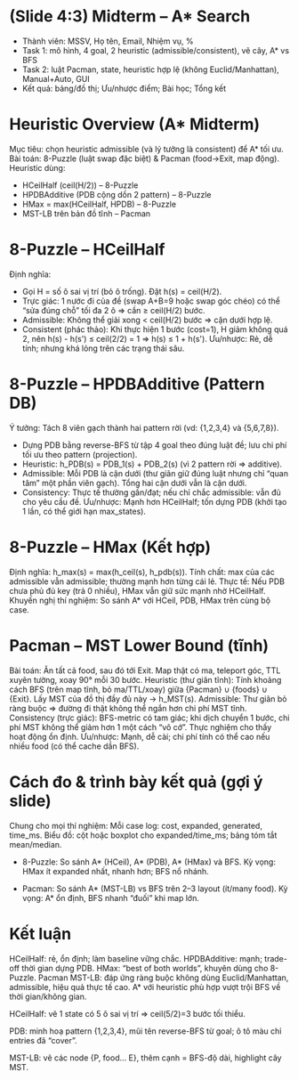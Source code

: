# (Slide 4:3) Midterm – A* Search
- Thành viên: MSSV, Họ tên, Email, Nhiệm vụ, %
- Task 1: mô hình, 4 goal, 2 heuristic (admissible/consistent), vẽ cây, A* vs BFS
- Task 2: luật Pacman, state, heuristic hợp lệ (không Euclid/Manhattan), Manual+Auto, GUI
- Kết quả: bảng/đồ thị; Ưu/nhược điểm; Bài học; Tổng kết

# Heuristic Overview (A* Midterm)

Mục tiêu: chọn heuristic admissible (và lý tưởng là consistent) để A* tối ưu.
Bài toán: 8-Puzzle (luật swap đặc biệt) & Pacman (food→Exit, map động).
Heuristic dùng:
- HCeilHalf (ceil(H/2)) – 8-Puzzle
- HPDBAdditive (PDB cộng dồn 2 pattern) – 8-Puzzle
- HMax = max(HCeilHalf, HPDB) – 8-Puzzle
- MST-LB trên bản đồ tĩnh – Pacman

# 8-Puzzle – HCeilHalf
Định nghĩa:
- Gọi H = số ô sai vị trí (bỏ ô trống). Đặt h(s) = ceil(H/2).
- Trực giác: 1 nước đi của đề (swap A+B=9 hoặc swap góc chéo) có thể “sửa đúng chỗ” tối đa 2 ô ⇒ cần ≥ ceil(H/2) bước.
- Admissible: Không thể giải xong < ceil(H/2) bước ⇒ cận dưới hợp lệ.
- Consistent (phác thảo): Khi thực hiện 1 bước (cost=1), H giảm không quá 2, nên h(s) - h(s') ≤ ceil(2/2) = 1 ⇒ h(s) ≤ 1 + h(s').
Ưu/nhược: Rẻ, dễ tính; nhưng khá lỏng trên các trạng thái sâu.

# 8-Puzzle – HPDBAdditive (Pattern DB)
Ý tưởng: Tách 8 viên gạch thành hai pattern rời (vd: {1,2,3,4} và {5,6,7,8}).
- Dựng PDB bằng reverse-BFS từ tập 4 goal theo đúng luật đề; lưu chi phí tối ưu theo pattern (projection).
- Heuristic: h_PDB(s) = PDB_1(s) + PDB_2(s) (vì 2 pattern rời ⇒ additive).
- Admissible: Mỗi PDB là cận dưới (thư giãn giữ đúng luật nhưng chỉ “quan tâm” một phần viên gạch). Tổng hai cận dưới vẫn là cận dưới.
- Consistency: Thực tế thường gần/đạt; nếu chỉ chắc admissible: vẫn đủ cho yêu cầu đề.
Ưu/nhược: Mạnh hơn HCeilHalf; tốn dựng PDB (khởi tạo 1 lần, có thể giới hạn max_states).

# 8-Puzzle – HMax (Kết hợp)
Định nghĩa: h_max(s) = max(h_ceil(s), h_pdb(s)).
Tính chất: max của các admissible vẫn admissible; thường mạnh hơn từng cái lẻ.
Thực tế: Nếu PDB chưa phủ đủ key (trả 0 nhiều), HMax vẫn giữ sức mạnh nhờ HCeilHalf.
Khuyến nghị thí nghiệm: So sánh A* với HCeil, PDB, HMax trên cùng bộ case.

# Pacman – MST Lower Bound (tĩnh)
Bài toán: Ăn tất cả food, sau đó tới Exit. Map thật có ma, teleport góc, TTL xuyên tường, xoay 90° mỗi 30 bước.
Heuristic (thư giãn tĩnh):
Tính khoảng cách BFS (trên map tĩnh, bỏ ma/TTL/xoay) giữa {Pacman} ∪ {foods} ∪ {Exit}.
Lấy MST của đồ thị đầy đủ này → h_MST(s).
Admissible: Thư giãn bỏ ràng buộc ⇒ đường đi thật không thể ngắn hơn chi phí MST tĩnh.
Consistency (trực giác): BFS-metric có tam giác; khi dịch chuyển 1 bước, chi phí MST không thể giảm hơn 1 một cách “vô cớ”. Thực nghiệm cho thấy hoạt động ổn định.
Ưu/nhược: Mạnh, dễ cài; chi phí tính có thể cao nếu nhiều food (có thể cache dần BFS).

# Cách đo & trình bày kết quả (gợi ý slide)
Chung cho mọi thí nghiệm:
Mỗi case log: cost, expanded, generated, time_ms.
Biểu đồ: cột hoặc boxplot cho expanded/time_ms; bảng tóm tắt mean/median.

- 8-Puzzle:
So sánh A* (HCeil), A* (PDB), A* (HMax) và BFS.
Kỳ vọng: HMax ít expanded nhất, nhanh hơn; BFS nổ nhánh.

- Pacman:
So sánh A* (MST-LB) vs BFS trên 2–3 layout (ít/many food).
Kỳ vọng: A* ổn định, BFS nhanh “đuối” khi map lớn.

# Kết luận

HCeilHalf: rẻ, ổn định; làm baseline vững chắc.
HPDBAdditive: mạnh; trade-off thời gian dựng PDB.
HMax: “best of both worlds”, khuyên dùng cho 8-Puzzle.
Pacman MST-LB: đáp ứng ràng buộc không dùng Euclid/Manhattan, admissible, hiệu quả thực tế cao.
A* với heuristic phù hợp vượt trội BFS về thời gian/không gian.

HCeilHalf: vẽ 1 state có 5 ô sai vị trí ⇒ ceil(5/2)=3 bước tối thiểu.

PDB: minh hoạ pattern {1,2,3,4}, mũi tên reverse-BFS từ goal; ô tô màu chỉ entries đã “cover”.

MST-LB: vẽ các node {P, food… E}, thêm cạnh = BFS-độ dài, highlight cây MST.